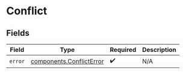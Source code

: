 # Conflict


## Fields

| Field                                                                | Type                                                                 | Required                                                             | Description                                                          |
| -------------------------------------------------------------------- | -------------------------------------------------------------------- | -------------------------------------------------------------------- | -------------------------------------------------------------------- |
| `error`                                                              | [components.ConflictError](../../models/components/conflicterror.md) | :heavy_check_mark:                                                   | N/A                                                                  |